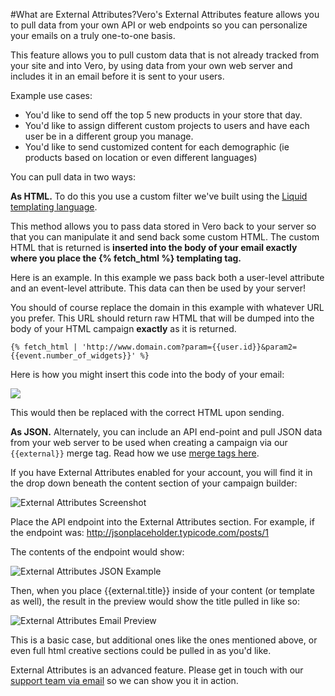 #What are External Attributes?Vero's External Attributes feature allows you to pull data from your own API or web endpoints so you can personalize your emails on a truly one-to-one basis.

This feature allows you to pull custom data that is not already tracked from your site and into Vero, by using data from your own web server and includes it in an email before it is sent to your users.

Example use cases:

- You'd like to send off the top 5 new products in your store that day.
- You'd like to assign different custom projects to users and have each user be in a different group you manage.
- You'd like to send customized content for each demographic (ie products based on location or even different languages)

You can pull data in two ways:

**As HTML.** To do this you use a custom filter we've built using the [Liquid templating language](https://docs.shopify.com/themes/liquid-documentation/basics).

This method allows you to pass data stored in Vero back to your server so that you can manipulate it and send back some custom HTML. The custom HTML that is returned is **inserted into the body of your email exactly where you place the {% fetch_html %} templating tag.**

Here is an example. In this example we pass back both a user-level attribute and an event-level attribute. This data can then be used by your server!

You should of course replace the domain in this example with whatever URL you prefer. This URL should return raw HTML that will be dumped into the body of your HTML campaign **exactly** as it is returned.

    {% fetch_html | 'http://www.domain.com?param={{user.id}}&param2={{event.number_of_widgets}}' %}

Here is how you might insert this code into the body of your email:

![](https://s3.amazonaws.com/helpjuice_production/uploads/upload/image/742/3321/Screen_Shot_2014-01-28_at_12.55.22_pm.png)

This would then be replaced with the correct HTML upon sending.

**As JSON.** Alternately, you can include an API end-point and pull JSON data from your web server to be used when creating a campaign via our `{{external}}` merge tag. Read how we use [merge tags here](http://www.getvero.com/help/designing-an-email/how-do-i-insert-merge-tags-using-liquid-in-my-emails/).

If you have External Attributes enabled for your account, you will find it in the drop down beneath the content section of your campaign builder:

![External Attributes Screenshot](https://www.getvero.com/wp-content/uploads/2015/02/external_attributes_title_example-1024x619.png)

Place the API endpoint into the External Attributes section. For example, if the endpoint was: http://jsonplaceholder.typicode.com/posts/1

The contents of the endpoint would show:

![External Attributes JSON Example](https://www.getvero.com/wp-content/uploads/2015/02/External-Attributes-JSON-Example-1024x157.png)

Then, when you place {{external.title}} inside of your content (or template as well), the result in the preview would show the title pulled in like so:

![External Attributes Email Preview](https://www.getvero.com/wp-content/uploads/2015/02/Screen-Shot-2015-07-21-at-1.55.07-PM1.png)

This is a basic case, but additional ones like the ones mentioned above, or even full html creative sections could be pulled in as you'd like.

External Attributes is an advanced feature. Please get in touch with our 
[support team via email](mailto:support@getvero.com) so we can show you it in action.
